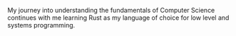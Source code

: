 My journey into understanding the fundamentals of Computer Science continues with me learning Rust as my language of choice for low level and systems programming.
